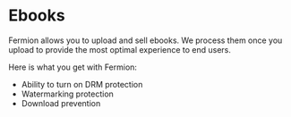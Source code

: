 # Ebooks

Fermion allows you to upload and sell ebooks. We process them once you upload to provide the most optimal experience to end users.

Here is what you get with Fermion:

-   Ability to turn on DRM protection
-   Watermarking protection
-   Download prevention
